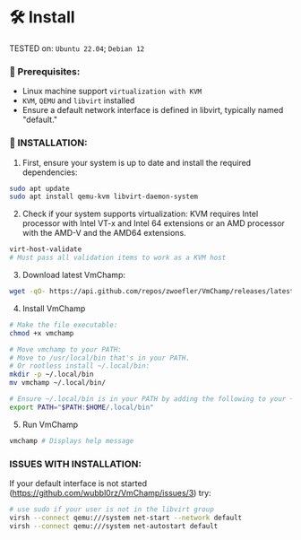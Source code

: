 # 🛠️ Install
TESTED on: `Ubuntu 22.04`; `Debian 12`

### 🔧 Prerequisites:
- Linux machine support `virtualization with KVM`
- `KVM`, `QEMU` and `libvirt` installed
- Ensure a default network interface is defined in libvirt, typically named "default."


### 🚀 INSTALLATION:
1. First, ensure your system is up to date and install the required dependencies:
```BASH
sudo apt update
sudo apt install qemu-kvm libvirt-daemon-system
```

2. Check if your system supports virtualization:
KVM requires Intel processor with Intel VT-x and Intel 64 extensions or an AMD processor with the AMD-V and the AMD64 extensions. 
```BASH
virt-host-validate
# Must pass all validation items to work as a KVM host
```

3. Download latest VmChamp:
```BASH
wget -qO- https://api.github.com/repos/zwoefler/VmChamp/releases/latest | grep "browser_download_url" | cut -d '"' -f 4 | wget -i - -O vmchamp
```
4. Install VmChamp
```BASH
# Make the file executable:
chmod +x vmchamp

# Move vmchamp to your PATH:
# Move to /usr/local/bin that's in your PATH.
# Or rootless install ~/.local/bin:
mkdir -p ~/.local/bin
mv vmchamp ~/.local/bin/

# Ensure ~/.local/bin is in your PATH by adding the following to your ~/.bashrc or ~/.zshrc:
export PATH="$PATH:$HOME/.local/bin"
```

5. Run VmChamp
```BASH
vmchamp # Displays help message
```

### ISSUES WITH INSTALLATION:
If your default interface is not started (https://github.com/wubbl0rz/VmChamp/issues/3) try:

```BASH
# use sudo if your user is not in the libvirt group
virsh --connect qemu:///system net-start --network default
virsh --connect qemu:///system net-autostart default
```
